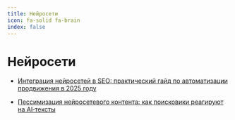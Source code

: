 ```yaml
---
title: Нейросети
icon: fa-solid fa-brain
index: false
---
```


# Нейросети

- [Интеграция нейросетей в SEO: практический гайд по автоматизации продвижения в 2025 году](./neuro-seo-automation.md)

- [Пессимизация нейросетевого контента: как поисковики реагируют на AI‑тексты](./ai-content-pessimization.md)

